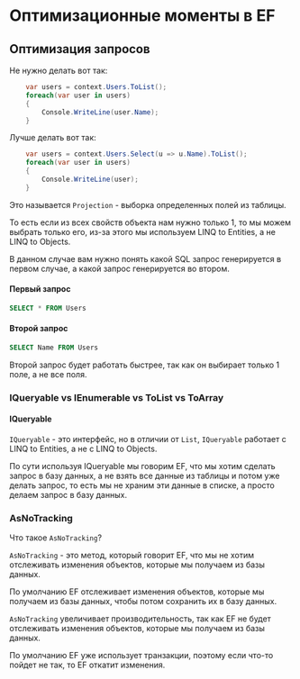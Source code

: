 # Оптимизационные моменты в EF 

## Оптимизация запросов
Не нужно делать вот так: 
```csharp
    var users = context.Users.ToList();
    foreach(var user in users)
    {
        Console.WriteLine(user.Name);
    }
```

Лучше делать вот так:
```csharp
    var users = context.Users.Select(u => u.Name).ToList();
    foreach(var user in users)
    {
        Console.WriteLine(user);
    }
```

Это называется `Projection` - выборка определенных полей из таблицы.

То есть если из всех свойств объекта нам нужно только 1, то мы можем выбрать только его, из-за этого мы используем LINQ to Entities, а не LINQ to Objects.

В данном случае вам нужно понять какой SQL запрос генерируется в первом случае, а какой запрос генерируется во втором.

#### Первый запрос
```sql
SELECT * FROM Users
```

#### Второй запрос
```sql
SELECT Name FROM Users
```

Второй запрос будет работать быстрее, так как он выбирает только 1 поле, а не все поля.


### IQueryable vs IEnumerable vs ToList vs ToArray


#### IQueryable

`IQueryable` - это интерфейс, но в отличии от `List`, `IQueryable` работает с LINQ to Entities, а не с LINQ to Objects.

По сути используя IQueryable мы говорим EF, что мы хотим сделать запрос в базу данных, а не взять все данные из таблицы и потом уже делать запрос, то есть мы не храним эти данные в списке, а просто делаем запрос в базу данных.

### AsNoTracking

Что такое `AsNoTracking`?

`AsNoTracking` - это метод, который говорит EF, что мы не хотим отслеживать изменения объектов, которые мы получаем из базы данных.

По умолчанию EF отслеживает изменения объектов, которые мы получаем из базы данных, чтобы потом сохранить их в базу данных.

`AsNoTracking` увеличивает производительность, так как EF не будет отслеживать изменения объектов, которые мы получаем из базы данных.

По умолчанию EF уже использует транзакции, поэтому если что-то пойдет не так, то EF откатит изменения.



